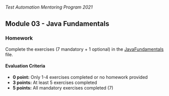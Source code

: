 ###### Test Automation Mentoring Program 2021

## Module 03 - Java Fundamentals

### Homework
Complete the exercises (7 mandatory + 1 optional) in the [JavaFundamentals](JavaFundamentals.java) file.

#### Evaluation Criteria
- **0 point:** Only 1-4 exercises completed or no homework provided
- **3 points:** At least 5 exercises completed
- **5 points:** All mandatory exercises completed (7)
